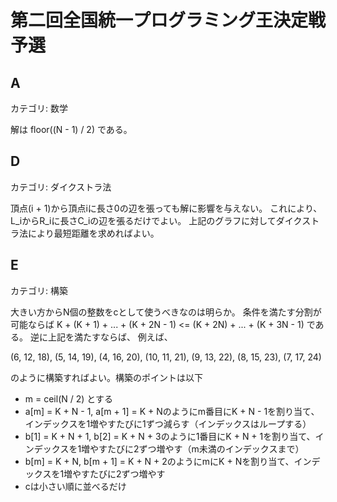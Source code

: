 # 第二回全国統一プログラミング王決定戦予選

## A
カテゴリ: 数学

解は floor((N - 1) / 2) である。

## D
カテゴリ: ダイクストラ法

頂点(i + 1)から頂点iに長さ0の辺を張っても解に影響を与えない。
これにより、L_iからR_iに長さC_iの辺を張るだけでよい。
上記のグラフに対してダイクストラ法により最短距離を求めればよい。

## E
カテゴリ: 構築

大きい方からN個の整数をcとして使うべきなのは明らか。
条件を満たす分割が可能ならば K + (K + 1) + ... + (K + 2N - 1) <= (K + 2N) + ... + (K + 3N - 1) である。
逆に上記を満たすならば、 例えば、

(6, 12, 18),
(5, 14, 19),
(4, 16, 20),
(10, 11, 21),
(9, 13, 22),
(8, 15, 23),
(7, 17, 24)

のように構築すればよい。構築のポイントは以下

* m = ceil(N / 2) とする
* a[m] = K + N - 1, a[m + 1] = K + Nのようにm番目にK + N - 1を割り当て、インデックスを1増やすたびに1ずつ減らす（インデックスはループする）
* b[1] = K + N + 1, b[2] = K + N + 3のように1番目にK + N + 1を割り当て、インデックスを1増やすたびに2ずつ増やす（m未満のインデックスまで）
* b[m] = K + N, b[m + 1] = K + N + 2のようにmにK + Nを割り当て、インデックスを1増やすたびに2ずつ増やす
* cは小さい順に並べるだけ
